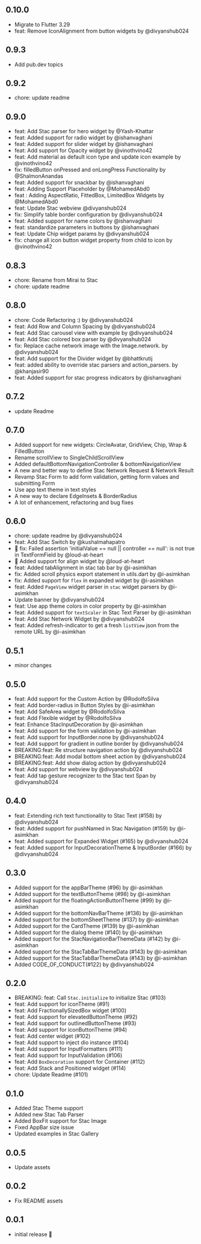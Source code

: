 ## 0.10.0

* Migrate to Flutter 3.29
* feat: Remove IconAlignment from button widgets by @divyanshub024

## 0.9.3

* Add pub.dev topics 

## 0.9.2

* chore: update readme

## 0.9.0

* feat: Add Stac parser for hero widget by @Yash-Khattar
* feat: Added support for radio widget by @ishanvaghani
* feat: Added support for slider widget by @ishanvaghani
* feat: Add support for Opacity widget by @vinothvino42
* feat: Add material as default icon type and update icon example by @vinothvino42
* fix: filledButton onPressed and onLongPress Functionality by @ShalmonAnandas
* feat: Added support for snackbar by @ishanvaghani
* feat: Adding Support Placeholder by @MohamedAbd0
* feat : Adding AspectRatio, FittedBox, LimitedBox Widgets by @MohamedAbd0
* feat: Update Stac webview @divyanshub024
* fix: Simplify table border configuration by @divyanshub024
* feat: Added support for name colors by @ishanvaghani
* feat: standardize parameters in buttons by @ishanvaghani
* feat: Update Chip widget params by @divyanshub024
* fix: change all icon button widget property from child to icon by @vinothvino42

## 0.8.3

* chore: Rename from Mirai to Stac
* chore: update readme

## 0.8.0

* chore: Code Refactoring :) by @divyanshub024
* feat: Add Row and Column Spacing by @divyanshub024
* feat: Add Stac carousel view with example by @divyanshub024
* feat: Add Stac colored box parser by @divyanshub024
* fix: Replace cache network image with the Image.network. by @divyanshub024
* feat: Add support for the Divider widget by @bhattkrutij
* feat: added ability to override stac parsers and action_parsers. by @khanjasir90
* feat: Added support for stac progress indicators by @ishanvaghani

## 0.7.2

* update Readme

## 0.7.0

* Added support for new widgets: CircleAvatar, GridView, Chip, Wrap & FilledButton
* Rename scrollView to SingleChildScrollView
* Added defaultBottomNavigationController & bottomNavigationView
* A new and better way to define Stac Network Request & Network Result
* Revamp Stac Form to add form validation, getting form values and submitting Form
* Use app text theme in text styles 
* A new way to declare EdgeInsets & BorderRadius
* A lot of enhancement, refactoring and bug fixes

## 0.6.0

* chore: update readme by @divyanshub024
* feat: Add Stac Switch by @kushalmahapatro
* :bug: fix: Failed assertion 'initialValue == null || controller == null': is not true in TextFormField by @loud-at-heart
* :rocket: Added support for align widget by @loud-at-heart
* feat: Added tabAlignment in stac tab bar by @i-asimkhan
* fix: Added scroll physics export statement in utils.dart by @i-asimkhan
* fix: Added support for `flex` in expanded widget by @i-asimkhan
* feat: Added `PageView` widget parser in `stac` widget parsers by @i-asimkhan
* Update banner by @divyanshub024
* feat: Use app theme colors in color property by @i-asimkhan
* feat: Added support for `textScaler` in Stac Text Parser by @i-asimkhan
* feat: Add Stac Network Widget by @divyanshub024
* feat: Added refresh-indicator to get a fresh `listView` json from the remote URL by @i-asimkhan

## 0.5.1

- minor changes

## 0.5.0

- feat: Add support for the Custom Action by @RodolfoSilva
- feat: Add border-radius in Button Styles by @i-asimkhan
- feat: Add SafeArea widget by @RodolfoSilva
- feat: Add Flexible widget by @RodolfoSilva
- feat: Enhance StacInputDecoration by @i-asimkhan
- feat: Add support for the form validation by @i-asimkhan
- feat: Add support for InputBorder.none by @divyanshub024
- feat: Add support for gradient in outline border by @divyanshub024
- BREAKING:feat: Re structure navigation action by @divyanshub024
- BREAKING:feat: Add modal bottom sheet action by @divyanshub024
- BREAKING:feat: Add show dialog action by @divyanshub024
- feat: Add support for webview by @divyanshub024
- feat: Add tap gesture recognizer to the Stac text Span by @divyanshub024

## 0.4.0

- feat: Extending rich text functionality to Stac Text (#158) by @divyanshub024
- feat: Added support for pushNamed in Stac Navigation (#159) by @i-asimkhan
- feat: Added support for Expanded Widget (#165) by @divyanshub024
- feat: Added support for InputDecorationTheme & InputBorder (#166) by @divyanshub024

## 0.3.0

- Added support for the appBarTheme (#96) by @i-asimkhan
- Added support for the textButtonTheme (#98) by @i-asimkhan
- Added support for the floatingActionButtonTheme (#99) by @i-asimkhan
- Added support for the bottomNavBarTheme (#136) by @i-asimkhan
- Added support for the bottomSheetTheme (#137) by @i-asimkhan
- Added support for the CardTheme (#139) by @i-asimkhan
- Added support for the dialog theme (#140) by @i-asimkhan
- Added support for the StacNavigationBarThemeData (#142) by @i-asimkhan
- Added support for the StacTabBarThemeData (#143) by @i-asimkhan
- Added support for the StacTabBarThemeData (#143) by @i-asimkhan
- Added CODE_OF_CONDUCT(#122) by @divyanshub024

## 0.2.0

* BREAKING: feat: Call `Stac.initialize` to initialize Stac (#103)
* feat: Add support for iconTheme (#91)
* feat: Add FractionallySizedBox widget (#100)
* feat: Add support for elevatedButtonTheme (#92)
* feat: Add support for outlinedButtonTheme (#93)
* feat: Add support for iconButtonTheme (#94)
* feat: Add center widget (#102)
* feat: Add support to inject dio instance (#104)
* feat: Add support for InputFormatters (#111)
* feat: Add support for InputValidation (#106)
* feat: Add `BoxDecoration` support for Container (#112)
* feat: Add Stack and Positioned widget (#114)
* chore: Update Readme (#101)

## 0.1.0

* Added Stac Theme support
* Added new Stac Tab Parser
* Added BoxFit support for Stac Image 
* Fixed AppBar size issue
* Updated examples in Stac Gallery

## 0.0.5

* Update assets

## 0.0.2

* Fix README assets

## 0.0.1

* initial release 🎉
